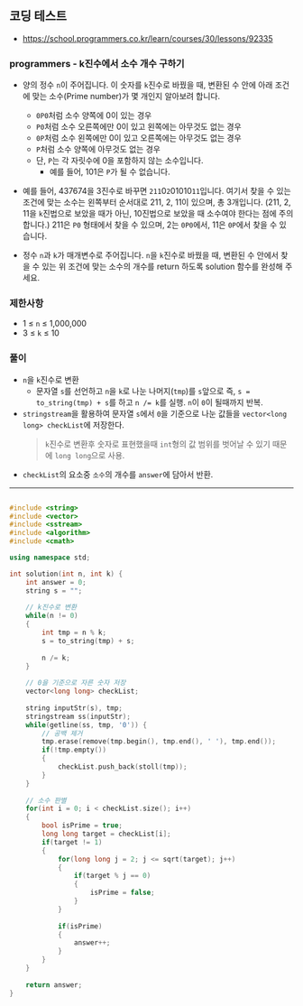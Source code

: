 ## 코딩 테스트
- https://school.programmers.co.kr/learn/courses/30/lessons/92335

### programmers - k진수에서 소수 개수 구하기

- 양의 정수 `n`이 주어집니다. 이 숫자를 `k`진수로 바꿨을 때, 변환된 수 안에 아래 조건에 맞는 소수(Prime number)가 몇 개인지 알아보려 합니다.

  - `0P0`처럼 소수 양쪽에 0이 있는 경우
  - `P0`처럼 소수 오른쪽에만 0이 있고 왼쪽에는 아무것도 없는 경우
  - `0P`처럼 소수 왼쪽에만 0이 있고 오른쪽에는 아무것도 없는 경우
  - `P`처럼 소수 양쪽에 아무것도 없는 경우
  - 단, `P`는 각 자릿수에 0을 포함하지 않는 소수입니다.
    - 예를 들어, 101은 `P`가 될 수 없습니다.

- 예를 들어, 437674을 3진수로 바꾸면 `211`0`2`01010`11`입니다. 여기서 찾을 수 있는 조건에 맞는 소수는 왼쪽부터 순서대로 211, 2, 11이 있으며, 총 3개입니다. (211, 2, 11을 `k`진법으로 보았을 때가 아닌, 10진법으로 보았을 때 소수여야 한다는 점에 주의합니다.) 211은 `P0` 형태에서 찾을 수 있으며, 2는 `0P0`에서, 11은 `0P`에서 찾을 수 있습니다.

- 정수 `n`과 `k`가 매개변수로 주어집니다. `n`을 `k`진수로 바꿨을 때, 변환된 수 안에서 찾을 수 있는 위 조건에 맞는 소수의 개수를 return 하도록 solution 함수를 완성해 주세요.


### 제한사항
- 1 ≤ `n` ≤ 1,000,000
- 3 ≤ `k` ≤ 10

### 풀이
- `n`을 `k`진수로 변환
  - 문자열 `s`를 선언하고 `n`을 `k`로 나눈 나머지(`tmp`)를 `s`앞으로 즉, `s = to_string(tmp) + s`를 하고 `n /= k`를 실행. `n`이 `0`이 될때까지 반복.
- `stringstream`을 활용하여 문자열 `s`에서 `0`을 기준으로 나눈 값들을 `vector<long long> checkList`에 저장한다.
  > `k`진수로 변환후 숫자로 표현했을때 `int`형의 값 범위를 벗어날 수 있기 때문에 `long long`으로 사용.
- `checkList`의 요소중 `소수`의 개수를 `answer`에 담아서 반환.

***
```c++

#include <string>
#include <vector>
#include <sstream>
#include <algorithm>
#include <cmath>

using namespace std;

int solution(int n, int k) {
    int answer = 0;
    string s = "";
    
    // k진수로 변환
    while(n != 0)
    {
        int tmp = n % k;
        s = to_string(tmp) + s;
        
        n /= k;
    }
    
    // 0을 기준으로 자른 숫자 저장
    vector<long long> checkList;
    
    string inputStr(s), tmp;
    stringstream ss(inputStr);
    while(getline(ss, tmp, '0')) {
        // 공백 제거
        tmp.erase(remove(tmp.begin(), tmp.end(), ' '), tmp.end());
        if(!tmp.empty())
        {
            checkList.push_back(stoll(tmp));
        }
    }
    
    // 소수 판별
    for(int i = 0; i < checkList.size(); i++)
    {
        bool isPrime = true;
        long long target = checkList[i];
        if(target != 1)
        {
            for(long long j = 2; j <= sqrt(target); j++)
            {
                if(target % j == 0)
                {
                    isPrime = false;
                }
            }
            
            if(isPrime)
            {
                answer++;
            }
        }
    }
    
    return answer;
}

```
